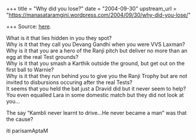 +++
title = "Why did you lose?"
date = "2004-09-30"
upstream_url = "https://manasataramgini.wordpress.com/2004/09/30/why-did-you-lose/"

+++
Source: [here](https://manasataramgini.wordpress.com/2004/09/30/why-did-you-lose/).

What is it that lies hidden in you they spot?  
Why is it that they call you Devang Gandhi when you were VVS Laxman?  
Why is it that you are a hero of the Ranji pitch but deliver no more than an egg at the real Test grounds?  
Why is it that you smash a Karthik outside the ground, but get out on the first ball to Warnie?  
Why is it that they run behind you to give you the Ranji Trophy but are not invited to disbursions occuring after the real Tests?  
It seems that you held the bat just a Dravid did but it never seem to help?  
You even equalled Lara in some domestic match but they did not look at you…

The say “Kambli never learnt to drive…He never became a man” was that the cause?

iti parisamAptaM

